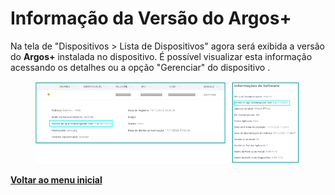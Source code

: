 # Informação da Versão do Argos+

Na tela de "Dispositivos > Lista de Dispositivos" agora será exibida a versão do **Argos+** instalada no dispositivo. É possível visualizar esta informação acessando os detalhes ou a opção "Gerenciar" do dispositivo .

<figure><img src="../../../.gitbook/assets/image (97).png" alt=""><figcaption></figcaption></figure>

[**Voltar ao menu inicial** ](./)
